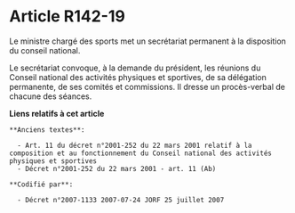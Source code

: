 # Article R142-19

Le ministre chargé des sports met un secrétariat permanent à la disposition du conseil national.

Le secrétariat convoque, à la demande du président, les réunions du Conseil national des activités physiques et sportives, de
sa délégation permanente, de ses comités et commissions. Il dresse un procès-verbal de chacune des séances.

**Liens relatifs à cet article**

	**Anciens textes**:

	  - Art. 11 du décret n°2001-252 du 22 mars 2001 relatif à la composition et au fonctionnement du Conseil national des activités physiques et sportives
	  - Décret n°2001-252 du 22 mars 2001 - art. 11 (Ab)

	**Codifié par**:

	  - Décret n°2007-1133 2007-07-24 JORF 25 juillet 2007
